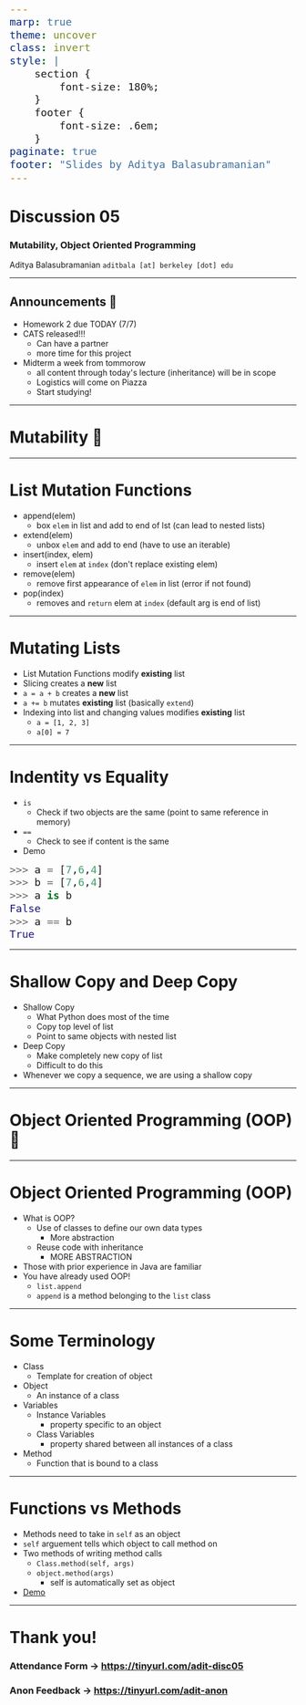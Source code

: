 ```yaml
---
marp: true
theme: uncover
class: invert
style: |
    section {
        font-size: 180%;
    }
    footer {
        font-size: .6em;
    }
paginate: true
footer: "Slides by Aditya Balasubramanian"
---
```


<!-- 
_paginate: false
_footer: Slides available at [`teaching.aditbala.com`](https://teaching.aditbala.com)
_class: invert
-->

# <!--fit--> Discussion 05

### Mutability, Object Oriented Programming

Aditya Balasubramanian
`aditbala [at] berkeley [dot] edu`

---

<!-- 
_class: invert
_footer: 7/7
_backgroundColor: #2222
-->

## Announcements :mega:

- Homework 2 due TODAY (7/7)
- CATS released!!!
    - Can have a partner
    - more time for this project 
- Midterm a week from tommorow
    - all content through today's lecture (inheritance) will be in scope
    - Logistics will come on Piazza
    - Start studying!

---

<!-- 
_backgroundColor: #2222
-->

# <!-- fit --> Mutability :jack_o_lantern:

---

# List Mutation Functions
* append(elem)
    - box `elem` in list and add to end of lst (can lead to nested lists)
* extend(elem)
    - unbox `elem` and add to end (have to use an iterable)
* insert(index, elem)
    - insert `elem` at `index` (don't replace existing elem)
* remove(elem)
    - remove first appearance of `elem` in list (error if not found)
* pop(index)
    - removes and `return` elem at `index` (default arg is end of list)

---

# Mutating Lists

* List Mutation Functions modify **existing** list
* Slicing creates a **new** list
* `a = a + b` creates a **new** list
* `a += b` mutates **existing** list (basically `extend`)
* Indexing into list and changing values modifies **existing** list
    - `a = [1, 2, 3]`
    - `a[0] = 7`

---
<style scoped>
  pre > code {
    font-size: 130%;
  }
</style>

# Indentity vs Equality

* `is`
    - Check if two objects are the same (point to same reference in memory)
* `==`
    - Check to see if content is the same
* Demo
```python
>>> a = [7,6,4]
>>> b = [7,6,4]
>>> a is b
False
>>> a == b
True

```

---

# Shallow Copy and Deep Copy

* Shallow Copy
    - What Python does most of the time
    - Copy top level of list
    - Point to same objects with nested list
* Deep Copy
    - Make completely new copy of list
    - Difficult to do this
* Whenever we copy a sequence, we are using a shallow copy

---

<!-- 
_backgroundColor: #2222
-->

# <!-- fit --> Object Oriented Programming (OOP) :robot:

---
#  Object Oriented Programming (OOP) 
* What is OOP?
    * Use of classes to define our own data types
        - More abstraction
    * Reuse code with inheritance
        - MORE ABSTRACTION
* Those with prior experience in Java are familiar
* You have already used OOP!
    - `list.append`
    - `append` is a method belonging to the `list` class

---

# Some Terminology
* Class
    - Template for creation of object
* Object
    - An instance of a class
* Variables
    * Instance Variables
        - property specific to an object
    * Class Variables
        - property shared between all instances of a class
* Method
    - Function that is bound to a class

---

# Functions vs Methods

* Methods need to take in `self` as an object
* `self` arguement tells which object to call method on
* Two methods of writing method calls
    - `Class.method(self, args)`
    - `object.method(args)`
        - self is automatically set as object
* [Demo](https://pythontutor.com/composingprograms.html#code=class%20TA%3A%0A%20%20%20%20work_hrs%20%3D%2020%0A%20%20%20%20def%20__init__%28self,%20name,%20grade%29%3A%0A%20%20%20%20%20%20%20%20self.name%20%3D%20name%0A%20%20%20%20%20%20%20%20self.grade%20%3D%20grade%0A%20%20%20%20%20%20%20%20self.overtime%20%3D%200%0A%20%20%20%20def%20work_more%28self,%20hours%29%3A%0A%20%20%20%20%20%20%20%20self.overtime%20%2B%3D%20hours%0A%20%20%20%20%20%20%20%20self.work_hrs%20%2B%3D%20self.overtime%0A%20%20%20%20%20%20%20%20return%20self.overtime%20%2B%20TA.work_hrs%0A%20%20%20%20%0Aadit%20%3D%20TA%28%22adit%22,%202%29%0Ahours_worked%20%3D%20adit.work_more%285%29%0Aprint%28adit.overtime%29%0A&cumulative=true&curInstr=0&mode=display&origin=composingprograms.js&py=3&rawInputLstJSON=%5B%5D)
---

# Thank you!

### Attendance Form -> https://tinyurl.com/adit-disc05

### Anon Feedback -> https://tinyurl.com/adit-anon


